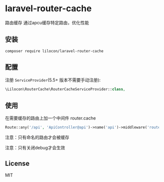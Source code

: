 # laravel-router-cache

路由缓存 通过apcu缓存特定路由，优化性能

## 安装

```shell
composer require lilocon/laravel-router-cache
```

## 配置

注册 `ServiceProvider`(5.5+ 版本不需要手动注册):

```php
\Lilocon\RouterCache\RouterCacheServiceProvider::class,
```

## 使用

在需要缓存的路由上加一个中间件 router.cache

```php
Route::any('/api', 'ApiController@api')->name('api')->middleware('router.cache');
```

注意：只有命名的路由才会被缓存

注意：只有关闭debug才会生效

## License

MIT
